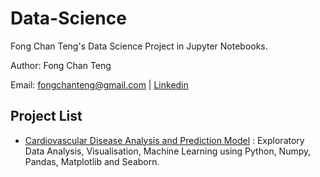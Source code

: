 # Data-Science
Fong Chan Teng's Data Science Project in Jupyter Notebooks.

Author: Fong Chan Teng

Email: fongchanteng@gmail.com | [Linkedin](https://https://www.linkedin.com/in/fongchanteng/)

## Project List
- [Cardiovascular Disease Analysis and Prediction Model](https://github.com/fct92/Data-Science/blob/master/Cardiovascular%20disease%20analysis%20and%20machine%20learning/CVDs%20Analysis%20and%20Prediction%20Model.ipynb) : Exploratory Data Analysis, Visualisation, Machine Learning using Python, Numpy, Pandas, Matplotlib and Seaborn.
